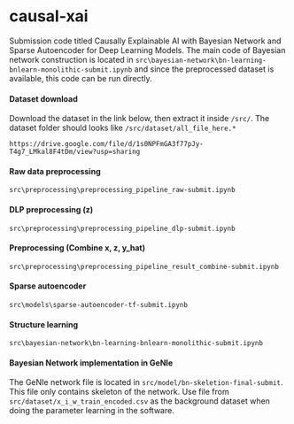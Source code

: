 # causal-xai

Submission code titled Causally Explainable AI with Bayesian Network and Sparse Autoencoder for Deep Learning Models.
The main code of Bayesian network construction is located in ```src\bayesian-network\bn-learning-bnlearn-monolithic-submit.ipynb``` and since the preprocessed dataset is available, this code can be run directly. 

#### Dataset download
Download the dataset in the link below, then extract it inside ```/src/```. The dataset folder should looks like ```/src/dataset/all_file_here.*```
```
https://drive.google.com/file/d/1s0NPFmGA3f77pJy-T4g7_LMkal8F4tDm/view?usp=sharing
```

#### Raw data preprocessing
```
src\preprocessing\preprocessing_pipeline_raw-submit.ipynb
```

#### DLP preprocessing (z)
```
src\preprocessing\preprocessing_pipeline_dlp-submit.ipynb
```

#### Preprocessing (Combine x, z, y_hat)
```
src\preprocessing\preprocessing_pipeline_result_combine-submit.ipynb
```

#### Sparse autoencoder
```
src\models\sparse-autoencoder-tf-submit.ipynb
```

#### Structure learning
```
src\bayesian-network\bn-learning-bnlearn-monolithic-submit.ipynb
```

#### Bayesian Network implementation in GeNIe

The GeNIe network file is located in ```src/model/bn-skeletion-final-submit```. This file only contains skeleton of the network. Use file from ```src/dataset/x_i_w_train_encoded.csv``` as the background dataset when doing the parameter learning in the software.
